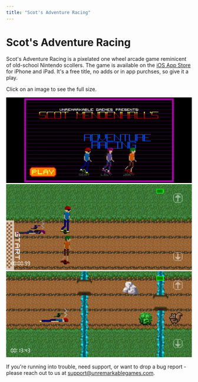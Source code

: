```yaml
---
title: "Scot's Adventure Racing"
---
```


# Scot's Adventure Racing
Scot's Adventure Racing is a pixelated one wheel arcade game reminicent of old-school Nintendo scollers. The game is available on the [iOS App Store](https://apps.apple.com/us/app/scots-adventure-racing/id1587810757) for iPhone and iPad. It's a free title, no adds or in app purchses, so give it a play.

Click on an image to see the full size.

<div class="screenshot-row">
  <img class="game-screenshot-landscape" src="/assets/img/sar_ss_1.webp" alt="Scot's Adventure Racing Screenshot 1">
  <img class="game-screenshot-landscape" src="/assets/img/sar_ss_2.webp" alt="Scot's Adventure Racing Screenshot 2">
  <img class="game-screenshot-landscape" src="/assets/img/sar_ss_3.webp" alt="Scot's Adventure Racing Screenshot 3">
</div>

If you're running into trouble, need support, or want to drop a bug report - please reach out to us at support@unremarkablegames.com.